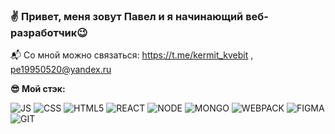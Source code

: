 ### **:v: Привет, меня зовут Павел и я начинающий веб-разработчик:wink:**

  :mailbox_with_mail: Со мной можно связаться: https://t.me/kermit_kvebit , pe19950520@yandex.ru


**:sunglasses: Мой стэк:**

![JS](https://camo.githubusercontent.com/c21090ec76ab4bb2ea7130705e36bacf543439837a1f0de01f18d5fa22e6976b/68747470733a2f2f736869656c64732e696f2f62616467652f2d4a6176615f5363726970742d4637444631453f6c6f676f3d6a617661736372697074267374796c653d666f722d7468652d6261646765266c6f676f436f6c6f723d323232)
![CSS](https://camo.githubusercontent.com/7e4bf3a6d698975211e2fb6814dbd0177f0fe78409e6111dbd4c6d24c1a9efbc/68747470733a2f2f736869656c64732e696f2f62616467652f2d435353332d3135373242363f6c6f676f3d63737333267374796c653d666f722d7468652d6261646765266c6f676f436f6c6f723d666666)
![HTML5](https://camo.githubusercontent.com/42176a4268ae067a82f447803f75ab67002900b564e13a8bda1154c83101c6d9/68747470733a2f2f736869656c64732e696f2f62616467652f2d48544d4c352d4533344632363f6c6f676f3d68746d6c35267374796c653d666f722d7468652d6261646765266c6f676f436f6c6f723d666666)
![REACT](https://camo.githubusercontent.com/9d56625c5f62476e8f3238962a50cabd69620d8387473ee1ef54d705a10f672d/68747470733a2f2f736869656c64732e696f2f62616467652f2d52656163742d3238326333343f6c6f676f3d7265616374267374796c653d666f722d7468652d6261646765)
![NODE](https://camo.githubusercontent.com/26af9a1dce4d62b69b8e41a0aab94d591e48b40f8c1ca808ad20a78b67492aa2/68747470733a2f2f736869656c64732e696f2f62616467652f2d4e6f64652d3333333f6c6f676f3d6e6f64652e6a73267374796c653d666f722d7468652d6261646765)
![MONGO](https://camo.githubusercontent.com/d3964e1e788112b9fb586f2670812447d958615cfd69a02b1dea2a33c38c3d5e/68747470733a2f2f736869656c64732e696f2f62616467652f2d4d6f6e676f44422d6639666266613f6c6f676f3d4d6f6e676f4442267374796c653d666f722d7468652d6261646765)
![WEBPACK](https://camo.githubusercontent.com/e689b3ac24f7d819d1a0da1ea796f90438ed02e202473f2972606f4916763019/68747470733a2f2f736869656c64732e696f2f62616467652f2d5765627061636b2d3262336134323f6c6f676f3d7765627061636b267374796c653d666f722d7468652d6261646765)
![FIGMA](https://camo.githubusercontent.com/f5a71c3d3fa9652d361f1365c0130b85a71f928191ae46246c011321a724bcfe/68747470733a2f2f736869656c64732e696f2f62616467652f2d4669676d612d4632344531453f6c6f676f3d6669676d61267374796c653d666f722d7468652d6261646765266c6f676f436f6c6f723d666666)
![GIT](https://camo.githubusercontent.com/6b4bb88a455b826af507d347ac197ddf2b15f557e76791a2d0e1b00450e0476b/68747470733a2f2f736869656c64732e696f2f62616467652f2d4769742d6630656665373f6c6f676f3d676974267374796c653d666f722d7468652d6261646765)
